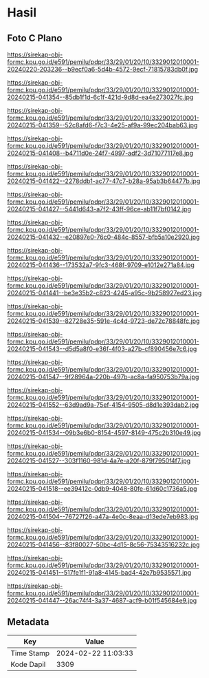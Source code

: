 # Hasil

## Foto C Plano

https://sirekap-obj-formc.kpu.go.id/e591/pemilu/pdpr/33/29/01/20/10/3329012010001-20240220-203236--b9ecf0a6-5d4b-4572-9ecf-71815783db0f.jpg

https://sirekap-obj-formc.kpu.go.id/e591/pemilu/pdpr/33/29/01/20/10/3329012010001-20240215-041354--85db1f1d-6c1f-421d-9d8d-ea4e273027fc.jpg

https://sirekap-obj-formc.kpu.go.id/e591/pemilu/pdpr/33/29/01/20/10/3329012010001-20240215-041359--52c8afd6-f7c3-4e25-af9a-99ec204bab63.jpg

https://sirekap-obj-formc.kpu.go.id/e591/pemilu/pdpr/33/29/01/20/10/3329012010001-20240215-041408--b4711d0e-24f7-4997-adf2-3d71077117e8.jpg

https://sirekap-obj-formc.kpu.go.id/e591/pemilu/pdpr/33/29/01/20/10/3329012010001-20240215-041422--2278ddb1-ac77-47c7-b28a-95ab3b64477b.jpg

https://sirekap-obj-formc.kpu.go.id/e591/pemilu/pdpr/33/29/01/20/10/3329012010001-20240215-041427--5441d643-a7f2-43ff-96ce-ab11f7bf0142.jpg

https://sirekap-obj-formc.kpu.go.id/e591/pemilu/pdpr/33/29/01/20/10/3329012010001-20240215-041432--e20897e0-76c0-484c-8557-bfb5a10e2920.jpg

https://sirekap-obj-formc.kpu.go.id/e591/pemilu/pdpr/33/29/01/20/10/3329012010001-20240215-041436--173532a7-9fc3-468f-9709-e1012e271a84.jpg

https://sirekap-obj-formc.kpu.go.id/e591/pemilu/pdpr/33/29/01/20/10/3329012010001-20240215-041441--be3e35b2-c823-4245-a95c-9b258927ed23.jpg

https://sirekap-obj-formc.kpu.go.id/e591/pemilu/pdpr/33/29/01/20/10/3329012010001-20240215-041539--82728e35-591e-4c4d-9723-de72c78848fc.jpg

https://sirekap-obj-formc.kpu.go.id/e591/pemilu/pdpr/33/29/01/20/10/3329012010001-20240215-041543--d5d5a8f0-e36f-4f03-a27b-cf890456e7c6.jpg

https://sirekap-obj-formc.kpu.go.id/e591/pemilu/pdpr/33/29/01/20/10/3329012010001-20240215-041547--9f28964a-220b-497b-ac8a-fa950753b79a.jpg

https://sirekap-obj-formc.kpu.go.id/e591/pemilu/pdpr/33/29/01/20/10/3329012010001-20240215-041552--63d9ad9a-75ef-4154-9505-d8d1e393dab2.jpg

https://sirekap-obj-formc.kpu.go.id/e591/pemilu/pdpr/33/29/01/20/10/3329012010001-20240215-041534--09b3e6b0-8154-4597-8149-475c2b310e49.jpg

https://sirekap-obj-formc.kpu.go.id/e591/pemilu/pdpr/33/29/01/20/10/3329012010001-20240215-041527--303f1160-981d-4a7e-a20f-879f7950f4f7.jpg

https://sirekap-obj-formc.kpu.go.id/e591/pemilu/pdpr/33/29/01/20/10/3329012010001-20240215-041518--ee39412c-0db9-4048-80fe-61d60c1736a5.jpg

https://sirekap-obj-formc.kpu.go.id/e591/pemilu/pdpr/33/29/01/20/10/3329012010001-20240215-041504--76727f26-a47a-4e0c-8eaa-d13ede7eb983.jpg

https://sirekap-obj-formc.kpu.go.id/e591/pemilu/pdpr/33/29/01/20/10/3329012010001-20240215-041456--83f80027-50bc-4d15-8c56-75343516232c.jpg

https://sirekap-obj-formc.kpu.go.id/e591/pemilu/pdpr/33/29/01/20/10/3329012010001-20240215-041451--517fe1f1-91a8-4145-bad4-42e7b9535571.jpg

https://sirekap-obj-formc.kpu.go.id/e591/pemilu/pdpr/33/29/01/20/10/3329012010001-20240215-041447--26ac74f4-3a37-4687-acf9-b01f545684e9.jpg


## Metadata

| Key        | Value               |
| ---------- | ------------------- |
| Time Stamp | 2024-02-22 11:03:33 |
| Kode Dapil | 3309                |



